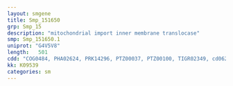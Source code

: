 ```yaml
---
layout: smgene
title: Smp_151650
grp: Smp_15
description: "mitochondrial import inner membrane translocase"
smp: Smp_151650.1
uniprot: "G4V5V8"
length:   501
cdd: "COG0484, PHA02624, PRK14296, PTZ00037, PTZ00100, TIGR02349, cd06257, cl02542, pfam00226, smart00271"
kk: K09539
categories: sm
---
```

